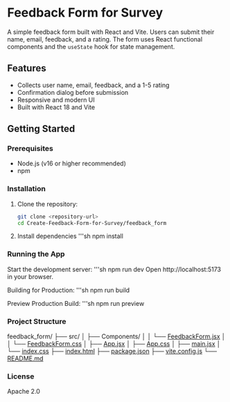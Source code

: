 # Feedback Form for Survey

A simple feedback form built with React and Vite. Users can submit their name, email, feedback, and a rating. The form uses React functional components and the `useState` hook for state management.

## Features

- Collects user name, email, feedback, and a 1-5 rating
- Confirmation dialog before submission
- Responsive and modern UI
- Built with React 18 and Vite

## Getting Started

### Prerequisites

- Node.js (v16 or higher recommended)
- npm

### Installation

1. Clone the repository:
   ```sh
   git clone <repository-url>
   cd Create-Feedback-Form-for-Survey/feedback_form

2. Install dependencies
    '''sh
    npm install

### Running the App

Start the development server:
    '''sh
    npm run dev
Open http://localhost:5173 in your browser.

Building for Production:
    '''sh
    npm run build

Preview Production Build:
    '''sh
    npm run preview

### Project Structure

feedback_form/
├── src/
│   ├── Components/
│   │   └── [FeedbackForm.jsx](http://_vscodecontentref_/0)
│   │   └── [FeedbackForm.css](http://_vscodecontentref_/1)
│   ├── [App.jsx](http://_vscodecontentref_/2)
│   ├── [App.css](http://_vscodecontentref_/3)
│   ├── [main.jsx](http://_vscodecontentref_/4)
│   └── [index.css](http://_vscodecontentref_/5)
├── [index.html](http://_vscodecontentref_/6)
├── [package.json](http://_vscodecontentref_/7)
├── [vite.config.js](http://_vscodecontentref_/8)
└── [README.md](http://_vscodecontentref_/9)

### License

Apache 2.0


